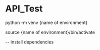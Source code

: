 # API_Test

python -m venv {name of environment}

source {name of environment}/bin/activate

-- install dependencies
